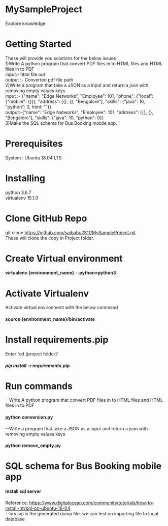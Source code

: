 # MySampleProject
Explore knowledge
# Getting Started
These will provide you solutions for the below issues<br />
1)Write A python program that convert PDF files in to HTML files and HTML files in to PDF<br />
input:- html file out<br />
output :- Converted pdf file path<br />
2)Write a program that take a JSON as a input and return a json with removing empty values keys<br />
input :- {"name": "Edge Networks", "Employee": 101, "phone": {"local": {"mobile": {}}}, "address": [{}, {}, "Bengalore"], "skills": {"java": 10, "python": 0, html: ""}}<br />
output:-{"name": "Edge Networks", "Employee": 101,  "address": [{}, {}, "Bengalore"], "skills": {"java": 10, "python": 0}}<br />
3)Make the SQL schema for Bus Booking mobile app.<br />
# Prerequisites
System : Ubuntu 18.04 LTS

# Installing
python 3.6.7 <br  />
virtualenv 15.1.0<br>
# Clone GitHub Repo
git clone https://github.com/saibabu2811/MySampleProject.git <br>
These will clone the copy in Project folder.
# Create Virtual environment
#### virtualenv {environment_name} --python=python3

# Activate Virtualenv
Activate virtual environment with the below command<br> 
#### source {environment_name}/bin/activate

# Install  requirements.pip 
Enter 'cd {project folder}'
##### pip install -r requirements.pip

# Run commands
--Write A python program that convert PDF files in to HTML files and HTML files in to PDF
#### python conversion.py

--Write a program that take a JSON as a input and return a json with removing empty values keys
#### python remove_empty.py

# SQL schema for Bus Booking mobile app

#### Install sql server
Reference: https://www.digitalocean.com/community/tutorials/how-to-install-mysql-on-ubuntu-16-04 <br>
--brs.sql is the generated dump file. we can test on importing file to local database 














